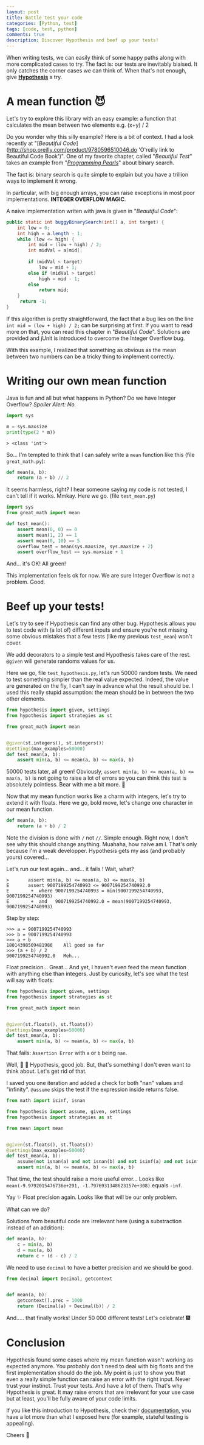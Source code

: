 ```yaml
---
layout: post
title: Battle test your code
categories: [Python, test]
tags: [code, test, python]
comments: true
description: Discover Hypothesis and beef up your tests!
---
```


When writing tests, we can easily think of some happy paths along with more complicated cases to try. The fact is: our tests are inevitably biaised. It only catches the corner cases we can think of. When that's not enough, give [**Hypothesis**](https://hypothesis.readthedocs.io/en/latest/) a try.

# A mean function :smiling_imp:

Let's try to explore this library with an easy example: a function that calculates the mean between two elements e.g. (x+y) / 2

Do you wonder why this silly example? Here is a bit of context.
I had a look recently at "[_Beautiful Code_](http://shop.oreilly.com/product/9780596510046.do 'O'reilly link to Beautiful Code Book')".
One of my favorite chapter, called "_Beautiful Test_" takes an example from "[_Programming Pearls_](https://www.amazon.com/Programming-Pearls-2nd-Jon-Bentley/dp/0201657880 "Amazon link to buy Progamming pearls")" about binary search.

The fact is: binary search is quite simple to explain but you have a trillion ways to implement it wrong.

In particular, with big enough arrays, you can raise exceptions in most poor implementations. **INTEGER OVERFLOW MAGIC**.

A naive implementation writen with java is given in "_Beautiful Code_":

```java
public static int buggyBinarySearch(int[] a, int target) {
    int low = 0;
    int high = a.length - 1;
    while (low <= high) {
        int mid = (low + high) / 2;
        int midVal = a[mid];
        
        if (midVal < target)
            low = mid + 1;
        else if (midVal > target)
            high = mid - 1;
        else
            return mid;
    }
     return -1;
}
```

If this algorithm is pretty straightforward, the fact that a bug lies on the line `int mid = (low + high) / 2;` can be surprising at first.
If you want to read more on that, you can read this chapter in "_Beautiful Code_". Solutions are provided and jUnit is introduced to overcome the Integer Overflow bug.

With this example, I realized that something as obvious as the mean between two numbers can be a tricky thing to implement correctly.

# Writing our own mean function

Java is fun and all but what happens in Python? Do we have Integer Overflow? *Spoiler Alert: No.*

```python
import sys

m = sys.maxsize
print(type(2 * m))
```
```
> <class 'int'>
```

So... I'm tempted to think that I can safely write a `mean` function like this (file `great_math.py`):

```python
def mean(a, b):
    return (a + b) // 2
```
It seems harmless, right? I hear someone saying my code is not tested, I can't tell if it works. Mmkay. Here we go. (file `test_mean.py`)

```python
import sys
from great_math import mean

def test_mean():
    assert mean(0, 0) == 0
    assert mean(1, 2) == 1
    assert mean(0, 10) == 5
    overflow_test = mean(sys.maxsize, sys.maxsize + 2)
    assert overflow_test == sys.maxsize + 1
```
And... it's OK! All green! 

This implementation feels ok for now. We are sure Integer Overflow is not a problem. Good.

# Beef up your tests!

Let's try to see if Hypothesis can find any other bug. Hypothesis allows you to test code with (a lot of) different inputs and ensure you're not missing some obvious mistakes that a few tests (like my previous `test_mean`) won't cover.

We add decorators to a simple test and Hypothesis takes care of the rest. `@given` will generate randoms values for us.

Here we go, file `test_hypothesis.py`, let's run 50000 random tests. We need to test something simpler than the real value expected. Indeed, the value are generated on the fly, I can't say in advance what the result should be. I used this really stupid assumption: the mean should be in between the two other elements.

```python
from hypothesis import given, settings
from hypothesis import strategies as st

from great_math import mean


@given(st.integers(), st.integers())
@settings(max_examples=50000)
def test_mean(a, b):
    assert min(a, b) <= mean(a, b) <= max(a, b)
```

50000 tests later, all green! Obviously, `assert min(a, b) <= mean(a, b) <= max(a, b)` is not going to raise a lot of errors so you can think this test is absolutely pointless. Bear with me a bit more. :bear:

Now that my mean function works like a charm with integers, let's try to extend it with floats. Here we go, bold move, let's change one character in our mean function.

```python
def mean(a, b):
    return (a + b) / 2
```
Note the division is done with `/` not `//`. Simple enough. Right now, I don't see why this should change anything. Muahaha, how naive am I. That's only because I'm a weak developper. Hypothesis gets my ass (and probably yours) covered...

Let's run our test again... and... it fails ! Wait, what?

```
>       assert min(a, b) <= mean(a, b) <= max(a, b)
E       assert 9007199254740993 <= 9007199254740992.0
E        +  where 9007199254740993 = min(9007199254740993, 9007199254740993)
E        +  and   9007199254740992.0 = mean(9007199254740993, 9007199254740993)
```

Step by step:

```
>>> a = 9007199254740993
>>> b = 9007199254740993
>>> a + b
18014398509481986    All good so far
>>> (a + b) / 2
9007199254740992.0   Meh...
```

Float precision... Great... And yet, I haven't even feed the mean function with anything else than integers. Just by curiosity, let's see what the test will say with floats:

```python
from hypothesis import given, settings
from hypothesis import strategies as st

from great_math import mean


@given(st.floats(), st.floats())
@settings(max_examples=50000)
def test_mean(a, b):
    assert min(a, b) <= mean(a, b) <= max(a, b)
```
That fails: `Assertion Error` with `a` or `b` being `nan`.

Well, :clap: :clap: Hypothesis, good job. But, that's something I don't even want to think about. Let's get rid of that.

I saved you one iteration and added a check for both "nan" values and "infinity".
`@assume` skips the test if the expression inside returns false.

```python
from math import isinf, isnan

from hypothesis import assume, given, settings
from hypothesis import strategies as st

from mean import mean


@given(st.floats(), st.floats())
@settings(max_examples=50000)
def test_mean(a, b):
    assume(not isnan(a) and not isnan(b) and not isinf(a) and not isinf(b))
    assert min(a, b) <= mean(a, b) <= max(a, b)
```
That time, the test should raise a more useful error...
Looks like `mean(-9.9792015476736e+291, -1.7976931348623157e+308)` equals `-inf`.

Yay :sparkles: Float precision again. Looks like that will be our only problem.

What can we do?

Solutions from beautiful code are irrelevant here (using a substraction instead of an addition):

```python
def mean(a, b):
    c = min(a, b)
    d = max(a, b)
    return c + (d - c) / 2 
```

We need to use `decimal` to have a better precision and we should be good.

```python
from decimal import Decimal, getcontext


def mean(a, b):
    getcontext().prec = 1000
    return (Decimal(a) + Decimal(b)) / 2
```

And..... that finally works! Under 50 000 different tests! Let's celebrate! :fireworks:

# Conclusion

Hypothesis found some cases where my mean function wasn't working as expected anymore.
You probably don't need to deal with big floats and the first implementation should do the job. My point is just to show you that even a really simple function can raise an error with the right input. Never trust your instinct. Trust your tests. And have a lot of them. That's why Hypothesis is great. It may raise errors that are irrelevant for your use case but at least, you'll be fully aware of your code limits.

If you like this introduction to Hypothesis, check their [documentation](https://hypothesis.readthedocs.io/en/latest/quickstart.html 'Hypothesis documentation'), you have a lot more than what I exposed here (for example, stateful testing is appealing).


Cheers :beer:
